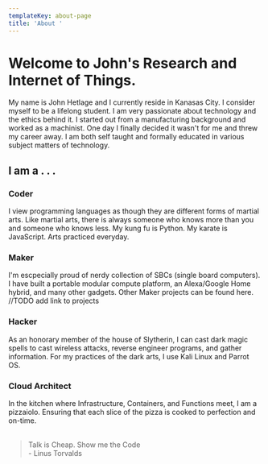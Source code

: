 ```yaml
---
templateKey: about-page
title: 'About '
---
```

# Welcome to John's Research and Internet of Things.

My name is John Hetlage and I currently reside in Kanasas City. I consider myself to be a lifelong student. I am very passionate about technology and the ethics behind it. I started out from a manufacturing background and worked as a machinist. One day I finally decided it wasn't for me and threw my career away. I am both self taught and formally educated in various subject matters of technology. 

## I am a . . .

### Coder
I view programming languages as though they are different forms of martial arts. Like martial arts, there is always someone who knows more than you and someone who knows less. My kung fu is Python. My karate is JavaScript. Arts practiced everyday.

### Maker
I'm escpecially proud of nerdy collection of SBCs (single board computers). I have built a portable modular compute platform, an Alexa/Google Home hybrid, and many other gadgets. Other Maker projects can be found here. //TODO add link to projects

### Hacker
As an honorary member of the house of Slytherin, I can cast dark magic spells to cast wireless attacks, reverse engineer programs, and gather information. For my practices of the dark arts, I use Kali Linux and Parrot OS.    

### Cloud Architect
In the kitchen where Infrastructure, Containers, and Functions meet, I am a pizzaiolo. Ensuring that each slice of the pizza is cooked to perfection and on-time.  
<br>
> Talk is Cheap. Show me the Code <br />  - Linus Torvalds
